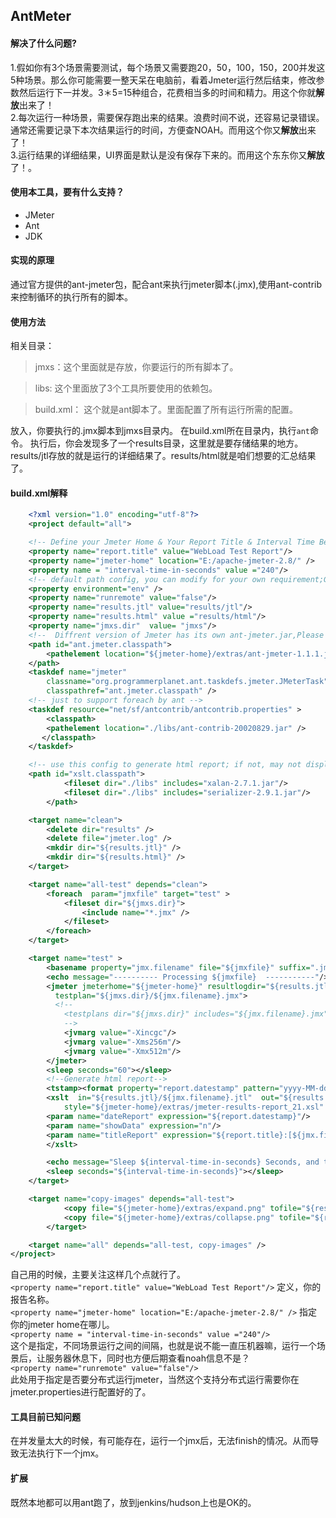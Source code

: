 ## AntMeter
#### 解决了什么问题?
1.假如你有3个场景需要测试，每个场景又需要跑20，50，100，150，200并发这5种场景。那么你可能需要一整天呆在电脑前，看着Jmeter运行然后结束，修改参数然后运行下一并发。3＊5=15种组合，花费相当多的时间和精力。用这个你就**解放**出来了！  
2.每次运行一种场景，需要保存跑出来的结果。浪费时间不说，还容易记录错误。通常还需要记录下本次结果运行的时间，方便查NOAH。而用这个你又**解放**出来了！  
3.运行结果的详细结果，UI界面是默认是没有保存下来的。而用这个东东你又**解放**了！。   

#### 使用本工具，要有什么支持？
* JMeter
* Ant
* JDK

#### 实现的原理
通过官方提供的ant-jmeter包，配合ant来执行jmeter脚本(.jmx),使用ant-contrib来控制循环的执行所有的脚本。

#### 使用方法 ####
相关目录：
>jmxs：这个里面就是存放，你要运行的所有脚本了。

>libs: 这个里面放了3个工具所要使用的依赖包。

>build.xml： 这个就是ant脚本了。里面配置了所有运行所需的配置。

放入，你要执行的.jmx脚本到jmxs目录内。
在build.xml所在目录内，执行`ant`命令。
执行后，你会发现多了一个results目录，这里就是要存储结果的地方。results/jtl存放的就是运行的详细结果了。results/html就是咱们想要的汇总结果了。

#### build.xml解释
```xml
	<?xml version="1.0" encoding="utf-8"?>
	<project default="all">

	<!-- Define your Jmeter Home & Your Report Title & Interval Time Between Test-->
	<property name="report.title" value="WebLoad Test Report"/>
	<property name="jmeter-home" location="E:/apache-jmeter-2.8/" />
	<property name = "interval-time-in-seconds" value ="240"/>
	<!-- default path config, you can modify for your own requirement;Generally, you do not need to modify -->
	<property environment="env" />
	<property name="runremote" value="false"/>
	<property name="results.jtl" value="results/jtl"/>
	<property name="results.html" value ="results/html"/>
	<property name="jmxs.dir"  value= "jmxs"/>
	<!--  Diffrent version of Jmeter has its own ant-jmeter.jar,Please input the right versioin -->
	<path id="ant.jmeter.classpath">
		<pathelement location="${jmeter-home}/extras/ant-jmeter-1.1.1.jar" />
	</path>
	<taskdef name="jmeter"
		classname="org.programmerplanet.ant.taskdefs.jmeter.JMeterTask"
		classpathref="ant.jmeter.classpath" />
	<!-- just to support foreach by ant -->
	<taskdef resource="net/sf/antcontrib/antcontrib.properties" >
	    <classpath>
		<pathelement location="./libs/ant-contrib-20020829.jar" />
	   </classpath>
	</taskdef>

	<!-- use this config to generate html report; if not, may not display Min/Max Time in html-->
 	<path id="xslt.classpath">
        	<fileset dir="./libs" includes="xalan-2.7.1.jar"/>
        	<fileset dir="./libs" includes="serializer-2.9.1.jar"/>
    	</path>

	<target name="clean">
		<delete dir="results" />
		<delete file="jmeter.log" />
		<mkdir dir="${results.jtl}" />
		<mkdir dir="${results.html}" />
	</target>

	<target name="all-test" depends="clean">
		<foreach  param="jmxfile" target="test" >
		    <fileset dir="${jmxs.dir}">
		        <include name="*.jmx" />
		    </fileset>
		</foreach>
	</target>

	<target name="test" >
		<basename property="jmx.filename" file="${jmxfile}" suffix=".jmx"/>
		<echo message="---------- Processing ${jmxfile}  -----------"/>
		<jmeter jmeterhome="${jmeter-home}" resultlogdir="${results.jtl}" runremote="${runremote}" resultlog="${jmx.filename}.jtl"
		  testplan="${jmxs.dir}/${jmx.filename}.jmx">
		  <!--
			<testplans dir="${jmxs.dir}" includes="${jmx.filename}.jmx" />
			-->
			<jvmarg value="-Xincgc"/>
			<jvmarg value="-Xms256m"/>
			<jvmarg value="-Xmx512m"/>
		</jmeter>
		<sleep seconds="60"></sleep>
		<!--Generate html report-->
		<tstamp><format property="report.datestamp" pattern="yyyy-MM-dd HH:mm:ss"/></tstamp>
		<xslt  in="${results.jtl}/${jmx.filename}.jtl"  out="${results.html}/${jmx.filename}.html"  classpathref="xslt.classpath"
			style="${jmeter-home}/extras/jmeter-results-report_21.xsl" >
		<param name="dateReport" expression="${report.datestamp}"/>
		<param name="showData" expression="n"/>
		<param name="titleReport" expression="${report.title}:[${jmx.filename}]"/>
		</xslt>

		<echo message="Sleep ${interval-time-in-seconds} Seconds, and then start next Test; Please waiting ......"/>
	   	<sleep seconds="${interval-time-in-seconds}"></sleep>
	</target>

	<target name="copy-images" depends="all-test">
        	<copy file="${jmeter-home}/extras/expand.png" tofile="${results.html}/expand.png"/>
        	<copy file="${jmeter-home}/extras/collapse.png" tofile="${results.html}/collapse.png"/>
    	</target>

	<target name="all" depends="all-test, copy-images" />
</project>
```
自己用的时候，主要关注这样几个点就行了。   
`<property name="report.title" value="WebLoad Test Report"/>`
定义，你的报告名称。   
`<property name="jmeter-home" location="E:/apache-jmeter-2.8/" />`
指定你的jmeter home在哪儿。   
`<property name = "interval-time-in-seconds" value ="240"/>`    
这个是指定，不同场景运行之间的间隔，也就是说不能一直压机器嘛，运行一个场景后，让服务器休息下，同时也方便后期查看noah信息不是？   
`<property name="runremote" value="false"/>`    
此处用于指定是否要分布式运行jmeter，当然这个支持分布式运行需要你在jmeter.properties进行配置好的了。

#### 工具目前已知问题
在并发量太大的时候，有可能存在，运行一个jmx后，无法finish的情况。从而导致无法执行下一个jmx。

#### 扩展
既然本地都可以用ant跑了，放到jenkins/hudson上也是OK的。
